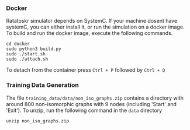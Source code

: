 ### Docker  
Ratatoskr simulator depends on SystemC. If your machine dosent have systemC, you can either install it, or run the simulation on a docker image. To build and run the docker image, execute the following commands. 

```
cd docker
sudo python3 build.py
sudo ./start.sh
sudo ./attach.sh
```

To detach from the container press `Ctrl + P` followed by `Ctrl + Q`


### Training Data Generation 
The file `training_data/data/non_iso_graphs.zip` contains a directory with around 800
non-isomorphic graphs with 9 nodes (including 'Start' and 'Exit'). To unzip, run the 
following command in the `data` directory 
```
unzip non_iso_graphs.zip
```
